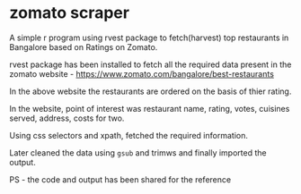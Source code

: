 # zomato scraper
A simple r program using rvest package to fetch(harvest) top restaurants in Bangalore based on Ratings on Zomato.

rvest package has been installed to fetch all the required data present in the zomato website - https://www.zomato.com/bangalore/best-restaurants

In the above website the restaurants are ordered on the basis of thier rating.

In the website, point of interest was restaurant name, rating, votes, cuisines served, address, costs for two.

Using css selectors and xpath, fetched the required information.

Later cleaned the data using `gsub` and trimws and finally imported the output.


PS - the code and output has been shared for the reference

